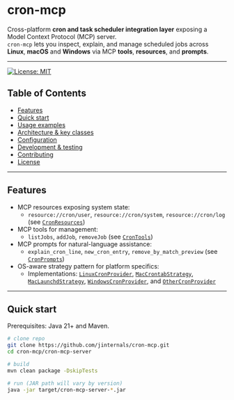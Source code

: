 # cron-mcp

Cross-platform **cron and task scheduler integration layer** exposing a Model Context Protocol (MCP) server.  
`cron-mcp` lets you inspect, explain, and manage scheduled jobs across **Linux**, **macOS** and **Windows** via MCP **tools**, **resources**, and **prompts**.

---

[![License: MIT](https://img.shields.io/badge/license-MIT-blue.svg)](LICENSE)

## Table of Contents

- [Features](#features)
- [Quick start](#quick-start)
- [Usage examples](#usage-examples)
- [Architecture & key classes](#architecture--key-classes)
- [Configuration](#configuration)
- [Development & testing](#development--testing)
- [Contributing](#contributing)
- [License](#license)

---

## Features

- MCP resources exposing system state:
    - `resource://cron/user`, `resource://cron/system`, `resource://cron/log` (see [`CronResources`](cron-mcp-server/src/main/java/com/jinternals/demo/ai/mcp/server/services/cron/CronResources.java))
- MCP tools for management:
    - `listJobs`, `addJob`, `removeJob` (see [`CronTools`](cron-mcp-server/src/main/java/com/jinternals/demo/ai/mcp/server/services/cron/CronTools.java))
- MCP prompts for natural-language assistance:
    - `explain_cron_line`, `new_cron_entry`, `remove_by_match_preview` (see [`CronPrompts`](cron-mcp-server/src/main/java/com/jinternals/demo/ai/mcp/server/services/cron/CronPrompts.java))
- OS-aware strategy pattern for platform specifics:
    - Implementations: [`LinuxCronProvider`](cron-mcp-server/src/main/java/com/jinternals/demo/ai/mcp/server/services/cron/impl/LinuxCronProvider.java), [`MacCrontabStrategy`](cron-mcp-server/src/main/java/com/jinternals/demo/ai/mcp/server/services/cron/impl/MacCrontabStrategy.java), [`MacLaunchdStrategy`](cron-mcp-server/src/main/java/com/jinternals/demo/ai/mcp/server/services/cron/impl/MacLaunchdStrategy.java), [`WindowsCronProvider`](cron-mcp-server/src/main/java/com/jinternals/demo/ai/mcp/server/services/cron/impl/WindowsCronProvider.java), and [`OtherCronProvider`](cron-mcp-server/src/main/java/com/jinternals/demo/ai/mcp/server/services/cron/impl/OtherCronProvider.java)

---

## Quick start

Prerequisites: Java 21+ and Maven.

```bash
# clone repo
git clone https://github.com/jinternals/cron-mcp.git
cd cron-mcp/cron-mcp-server

# build
mvn clean package -DskipTests

# run (JAR path will vary by version)
java -jar target/cron-mcp-server-*.jar

